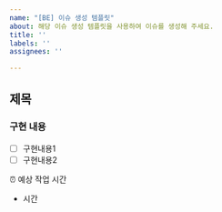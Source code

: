 ```yaml
---
name: "[BE] 이슈 생성 템플릿"
about: 해당 이슈 생성 템플릿을 사용하여 이슈를 생성해 주세요.
title: ''
labels: ''
assignees: ''

---
```


## 제목
### 구현 내용
- [ ] 구현내용1
- [ ] 구현내용2

⏰ 예상 작업 시간
- 시간